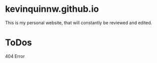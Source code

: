# kevinquinnw.github.io
This is my personal website, that will constantly be reviewed and edited.

# ToDos

404 Error


